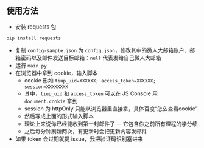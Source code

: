 ## 使用方法

- 安装 requests 包
```
pip install requests
```
- 复制 `config-sample.json` 为 `config.json`，修改其中的微人大邮箱账户、邮箱密码以及邮件发送目标邮箱：`null` 代表发给自己微人大邮箱
- 运行 `main.py`
- 在浏览器中拿到 cookie，输入脚本
    - cookie 形如 `tiup_uid=XXXXXX; access_token=XXXXXX; session=XXXXXXXX`
    - 其中，`tiup_uid` 和 `access_token` 可以在 JS Console 用 `document.cookie` 拿到
    - session 为 httpOnly 只能从浏览器里直接拿，具体百度“怎么查看cookie”
    - 然后写成上面的形式输入脚本
    - 理论上来说你已经能收到第一封邮件了 -- 它包含你之前所有课程的学分绩
    - 之后每分钟刷新两次，有更新时会把更新内容发邮件
- 如果 token 会过期就提 issue，我把验证码识别塞进来
